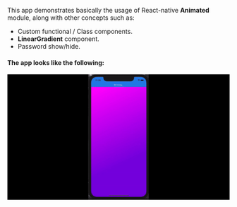 This app demonstrates basically the usage of React-native **Animated** module, along with other concepts such as:
* Custom functional / Class components.
* **LinearGradient** component.
* Password show/hide.


#### The app looks like the following:
![Animation](https://github.com/zaprogrammer/rn_login_animation/blob/master/rn-login-animation.gif)
